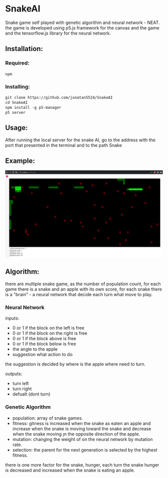 # SnakeAI
Snake game self played with genetic algorithm and neural network - NEAT. the game is developed using p5.js framework for the canvas and the game and the tensorflow.js library for the neural network.

## Installation:

### Required:

    npm

### Installing:
    git clone https://github.com/jonatan5524/SnakeAI
    cd SnakeAI
    npm install -g p5-manager
    p5 server

## Usage:
After running the local server for the snake AI, go to the address with the port that presented in the terminal and to the path Snake

## Example:
![example](README_images/Capture.png)

## Algorithm:
there are multiple snake game, as the number of population count, for each game there is a snake and an apple with its own score, for each snake there is a "brain" - a neural network that decide each turn what move to play.

### Neural Network

inputs:
* 0 or 1 if the block on the left is free
* 0 or 1 if the block on the right is free
* 0 or 1 if the block above is free
* 0 or 1 if the block below is free
* the angle to the apple
* suggestion what action to do

the suggestion is decided by where is the apple where need to turn.

outputs:
* turn left
* turn right
* defualt (dont turn)

### Genetic Algorithm 
* population: array of snake games.
* fitness: gitness is increased when the snake as eaten an apple and increase when the snake is moving toward the snake and decrease when the snake moving ןn the opposite direction of the apple.
* mutation: changing the weight of on the neural network by mutation rate.
* selection: the parent for the next generation is selected by the highest fitness.

there is one more factor for the snake, hunger, each turn the snake hunger is decreased and increased when the snake is eating an apple. 